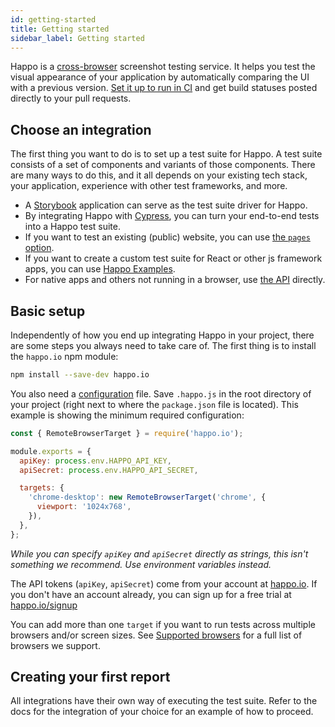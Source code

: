 ```yaml
---
id: getting-started
title: Getting started
sidebar_label: Getting started
---
```


Happo is a [cross-browser](browsers.md) screenshot testing service. It helps
you test the visual appearance of your application by automatically comparing
the UI with a previous version. [Set it up to run in
CI](continuous-integration.md) and get build statuses posted directly to your
pull requests.

## Choose an integration

The first thing you want to do is to set up a test suite for Happo. A test
suite consists of a set of components and variants of those components. There
are many ways to do this, and it all depends on your existing tech stack, your
application, experience with other test frameworks, and more.

- A [Storybook](storybook.md) application can serve as the test suite driver for Happo.
- By integrating Happo with [Cypress](cypress.md), you can turn your end-to-end tests into a Happo test suite.
- If you want to test an existing (public) website, you can use [the `pages`
  option](full-page.md).
- If you want to create a custom test suite for React or other js framework
  apps, you can use [Happo Examples](examples.md).
- For native apps and others not running in a browser, use [the API](native.md)
  directly.

## Basic setup

Independently of how you end up integrating Happo in your project, there are
some steps you always need to take care of. The first thing is to install the
`happo.io` npm module:

```sh
npm install --save-dev happo.io
```

You also need a [configuration](configuration.md) file. Save `.happo.js` in the
root directory of your project (right next to where the `package.json` file is
located). This example is showing the minimum required configuration:

```js
const { RemoteBrowserTarget } = require('happo.io');

module.exports = {
  apiKey: process.env.HAPPO_API_KEY,
  apiSecret: process.env.HAPPO_API_SECRET,

  targets: {
    'chrome-desktop': new RemoteBrowserTarget('chrome', {
      viewport: '1024x768',
    }),
  },
};
```

_While you can specify `apiKey` and `apiSecret` directly as strings, this
isn't something we recommend. Use environment variables instead._

The API tokens (`apiKey`, `apiSecret`) come from your account at
[happo.io](https://happo.io/account). If you don't have an account already, you
can sign up for a free trial at [happo.io/signup](https://happo.io/signup)

You can add more than one `target` if you want to run tests across multiple
browsers and/or screen sizes. See [Supported browsers](browsers.md) for a full
list of browsers we support.

## Creating your first report

All integrations have their own way of executing the test suite. Refer to the
docs for the integration of your choice for an example of how to proceed.


